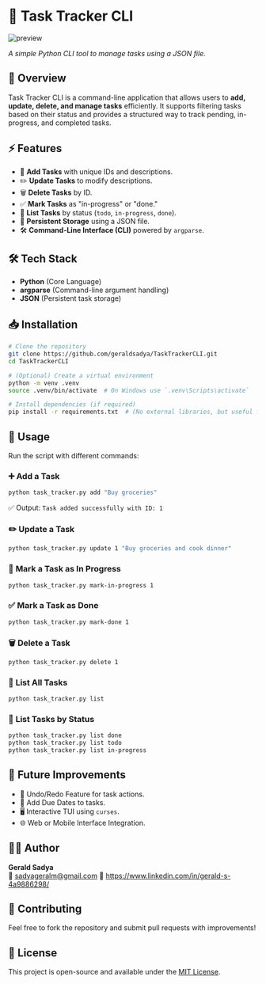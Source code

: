 # 📝 Task Tracker CLI

 ![preview](https://github.com/user-attachments/assets/f1a3706b-9621-4971-b7c6-def6a4d5ed87)

*A simple Python CLI tool to manage tasks using a JSON file.*

## 🚀 Overview
Task Tracker CLI is a command-line application that allows users to **add, update, delete, and manage tasks** efficiently. It supports filtering tasks based on their status and provides a structured way to track pending, in-progress, and completed tasks.

## ⚡ Features
- 📌 **Add Tasks** with unique IDs and descriptions.
- ✏️ **Update Tasks** to modify descriptions.
- 🗑️ **Delete Tasks** by ID.
- ✅ **Mark Tasks** as "in-progress" or "done."
- 📜 **List Tasks** by status (`todo`, `in-progress`, `done`).
- 💾 **Persistent Storage** using a JSON file.
- 🛠️ **Command-Line Interface (CLI)** powered by `argparse`.

## 🛠 Tech Stack
- **Python** (Core Language)
- **argparse** (Command-line argument handling)
- **JSON** (Persistent task storage)

## 📥 Installation
```sh
# Clone the repository
git clone https://github.com/geraldsadya/TaskTrackerCLI.git
cd TaskTrackerCLI

# (Optional) Create a virtual environment
python -m venv .venv
source .venv/bin/activate  # On Windows use `.venv\Scripts\activate`

# Install dependencies (if required)
pip install -r requirements.txt  # (No external libraries, but useful for future expansion)
```

## 🎯 Usage
Run the script with different commands:

### ➕ **Add a Task**
```sh
python task_tracker.py add "Buy groceries"
```
✅ Output: `Task added successfully with ID: 1`

### ✏️ **Update a Task**
```sh
python task_tracker.py update 1 "Buy groceries and cook dinner"
```

### 🚧 **Mark a Task as In Progress**
```sh
python task_tracker.py mark-in-progress 1
```

### ✅ **Mark a Task as Done**
```sh
python task_tracker.py mark-done 1
```

### 🗑️ **Delete a Task**
```sh
python task_tracker.py delete 1
```

### 📜 **List All Tasks**
```sh
python task_tracker.py list
```

### 📂 **List Tasks by Status**
```sh
python task_tracker.py list done
python task_tracker.py list todo
python task_tracker.py list in-progress
```

## 🎯 Future Improvements
- 🔄 Undo/Redo Feature for task actions.
- 📅 Add Due Dates to tasks.
- 🖥️ Interactive TUI using `curses`.
- 🌐 Web or Mobile Interface Integration.

## 🧑‍💻 Author
**Gerald Sadya**  
📧 sadyageralm@gmail.com 
🔗 https://www.linkedin.com/in/gerald-s-4a9886298/  

## 🤝 Contributing
Feel free to fork the repository and submit pull requests with improvements!

## 📜 License
This project is open-source and available under the [MIT License](LICENSE).

